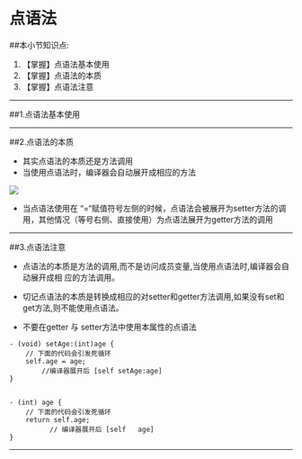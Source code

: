# 点语法

##本小节知识点:
1. 【掌握】点语法基本使用
2. 【掌握】点语法的本质
3. 【掌握】点语法注意

---
##1.点语法基本使用

---

##2.点语法的本质
- 其实点语法的本质还是方法调用
- 当使用点语法时，编译器会自动展开成相应的方法

![](http://7xj0kx.com1.z0.glb.clouddn.com/dyf.png)
- 当点语法使用在 “=“赋值符号左侧的时候，点语法会被展开为setter方法的调用，其他情况（等号右侧、直接使用）为点语法展开为getter方法的调用


---

##3.点语法注意
- 点语法的本质是方法的调用,而不是访问成员变量,当使用点语法时,编译器会自动展开成相 应的方法调用。

- 切记点语法的本质是转换成相应的对setter和getter方法调用,如果没有set和get方法,则不能使用点语法。

- 不要在getter 与  setter方法中使用本属性的点语法

```
- (void) setAge:(int)age {
    // 下面的代码会引发死循环
    self.age = age;
        //编译器展开后 [self setAge:age]
}


- (int) age {
    // 下面的代码会引发死循环
    return self.age;
          // 编译器展开后 [self   age]
}

```
---
